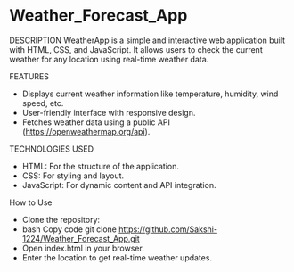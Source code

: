 # Weather_Forecast_App
DESCRIPTION
WeatherApp is a simple and interactive web application built with HTML, CSS, and JavaScript. It allows users to check the current weather for any location using real-time weather data.

FEATURES
- Displays current weather information like temperature, humidity, wind speed, etc.
- User-friendly interface with responsive design.
- Fetches weather data using a public API (https://openweathermap.org/api).

TECHNOLOGIES USED
- HTML: For the structure of the application.
- CSS: For styling and layout.
- JavaScript: For dynamic content and API integration.

How to Use
- Clone the repository:
- bash
Copy code
git clone https://github.com/Sakshi-1224/Weather_Forecast_App.git
- Open index.html in your browser.
- Enter the location to get real-time weather updates.
